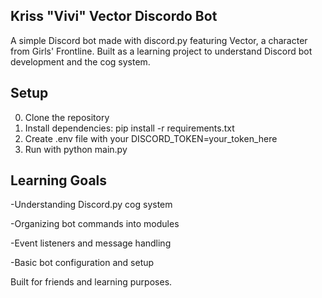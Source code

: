 ## Kriss "Vivi" Vector Discordo Bot

A simple Discord bot made with discord.py featuring Vector, a character from Girls' Frontline. Built as a learning project to understand Discord bot development and the cog system.

## Setup

0) Clone the repository
1) Install dependencies: pip install -r requirements.txt
2) Create .env file with your DISCORD_TOKEN=your_token_here
3) Run with python main.py

## Learning Goals

-Understanding Discord.py cog system

-Organizing bot commands into modules

-Event listeners and message handling

-Basic bot configuration and setup

Built for friends and learning purposes.
